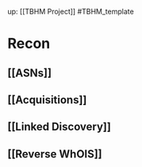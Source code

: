 up: [[TBHM Project]]
#TBHM_template 
# Recon

## [[ASNs]]
## [[Acquisitions]]
## [[Linked Discovery]]
## [[Reverse WhOIS]]
